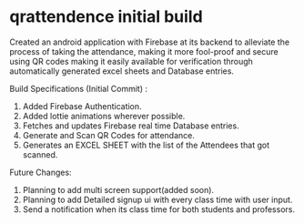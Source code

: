 # qrattendence initial build
Created an android application with Firebase at its backend to alleviate the process of taking the attendance, making it more fool-proof and secure using QR codes making it easily available for verification through automatically generated excel sheets and Database entries.

Build Specifications (Initial Commit) :
1. Added Firebase Authentication.
2. Added lottie animations wherever possible.
3. Fetches and updates Firebase real time Database entries.
4. Generate and Scan QR Codes for attendance.
5. Generates an EXCEL SHEET with the list of the Attendees that got scanned.

Future Changes:
1. Planning to add multi screen support(added soon).
2. Planning to add Detailed signup ui with every class time with user input.
3. Send a notification when its class time for both students and professors.

